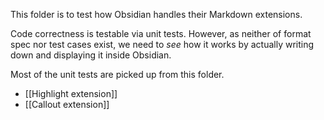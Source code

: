 This folder is to test how Obsidian handles their Markdown extensions.

Code correctness is testable via unit tests.
However, as neither of format spec nor test cases exist, we need to *see* how it works by actually writing down and displaying it inside Obsidian.

Most of the unit tests are picked up from this folder.

- [[Highlight extension]]
- [[Callout extension]]